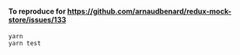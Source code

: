 #### To reproduce for https://github.com/arnaudbenard/redux-mock-store/issues/133

```
yarn
yarn test
```
